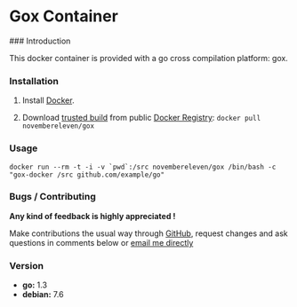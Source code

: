 # Gox Container

### Introduction

This docker container is provided with a go cross compilation platform: gox.

### Installation

1. Install [Docker](https://www.docker.io/).

2. Download [trusted build](https://index.docker.io/u/novembereleven/gox/) from public [Docker Registry](https://index.docker.io/): `docker pull novembereleven/gox`

### Usage

```
docker run --rm -t -i -v `pwd`:/src novembereleven/gox /bin/bash -c "gox-docker /src github.com/example/go"
```

### Bugs / Contributing

**Any kind of feedback is highly appreciated !**

Make contributions the usual way through [GitHub](https://github.com/november-eleven/docker.io), request changes and ask questions in comments below or [email me directly](https://github.com/november-eleven/)

### Version
* **go:** 1.3
* **debian:** 7.6
